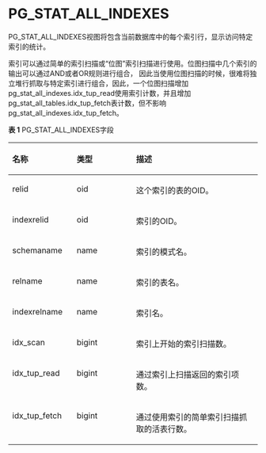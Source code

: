 # PG\_STAT\_ALL\_INDEXES

PG\_STAT\_ALL\_INDEXES视图将包含当前数据库中的每个索引行，显示访问特定索引的统计。

索引可以通过简单的索引扫描或“位图”索引扫描进行使用。位图扫描中几个索引的输出可以通过AND或者OR规则进行组合， 因此当使用位图扫描的时候，很难将独立堆行抓取与特定索引进行组合，因此，一个位图扫描增加pg\_stat\_all\_indexes.idx\_tup\_read使用索引计数，并且增加pg\_stat\_all\_tables.idx\_tup\_fetch表计数，但不影响pg\_stat\_all\_indexes.idx\_tup\_fetch。

**表 1**  PG\_STAT\_ALL\_INDEXES字段

<a name="zh-cn_topic_0283136939_zh-cn_topic_0237122441_zh-cn_topic_0059777984_tccb93092532a4e6ea2ce163e348d41ff"></a>
<table><thead align="left"><tr id="zh-cn_topic_0283136939_zh-cn_topic_0237122441_zh-cn_topic_0059777984_r86138b258a054a1a8928785d1450d10a"><th class="cellrowborder" valign="top" width="25.85%" id="mcps1.2.4.1.1"><p id="zh-cn_topic_0283136939_zh-cn_topic_0237122441_zh-cn_topic_0059777984_a049f97d54e454d7791ee730b01526699"><a name="zh-cn_topic_0283136939_zh-cn_topic_0237122441_zh-cn_topic_0059777984_a049f97d54e454d7791ee730b01526699"></a><a name="zh-cn_topic_0283136939_zh-cn_topic_0237122441_zh-cn_topic_0059777984_a049f97d54e454d7791ee730b01526699"></a>名称</p>
</th>
<th class="cellrowborder" valign="top" width="23.78%" id="mcps1.2.4.1.2"><p id="zh-cn_topic_0283136939_zh-cn_topic_0237122441_zh-cn_topic_0059777984_a0a8b839e03894b258ca8b582b40c0482"><a name="zh-cn_topic_0283136939_zh-cn_topic_0237122441_zh-cn_topic_0059777984_a0a8b839e03894b258ca8b582b40c0482"></a><a name="zh-cn_topic_0283136939_zh-cn_topic_0237122441_zh-cn_topic_0059777984_a0a8b839e03894b258ca8b582b40c0482"></a>类型</p>
</th>
<th class="cellrowborder" valign="top" width="50.370000000000005%" id="mcps1.2.4.1.3"><p id="zh-cn_topic_0283136939_zh-cn_topic_0237122441_zh-cn_topic_0059777984_abc8edb6bd23d48a7954edbf6c9ea9b44"><a name="zh-cn_topic_0283136939_zh-cn_topic_0237122441_zh-cn_topic_0059777984_abc8edb6bd23d48a7954edbf6c9ea9b44"></a><a name="zh-cn_topic_0283136939_zh-cn_topic_0237122441_zh-cn_topic_0059777984_abc8edb6bd23d48a7954edbf6c9ea9b44"></a>描述</p>
</th>
</tr>
</thead>
<tbody><tr id="zh-cn_topic_0283136939_zh-cn_topic_0237122441_zh-cn_topic_0059777984_r31f8d177fcff4715bb2de0eabe92a1d1"><td class="cellrowborder" valign="top" width="25.85%" headers="mcps1.2.4.1.1 "><p id="zh-cn_topic_0283136939_zh-cn_topic_0237122441_zh-cn_topic_0059777984_adf5075e6c8a0421f8b27ae3e48b1677e"><a name="zh-cn_topic_0283136939_zh-cn_topic_0237122441_zh-cn_topic_0059777984_adf5075e6c8a0421f8b27ae3e48b1677e"></a><a name="zh-cn_topic_0283136939_zh-cn_topic_0237122441_zh-cn_topic_0059777984_adf5075e6c8a0421f8b27ae3e48b1677e"></a>relid</p>
</td>
<td class="cellrowborder" valign="top" width="23.78%" headers="mcps1.2.4.1.2 "><p id="zh-cn_topic_0283136939_zh-cn_topic_0237122441_zh-cn_topic_0059777984_a30d3c7b2dbf6405a977a90aed14fdaae"><a name="zh-cn_topic_0283136939_zh-cn_topic_0237122441_zh-cn_topic_0059777984_a30d3c7b2dbf6405a977a90aed14fdaae"></a><a name="zh-cn_topic_0283136939_zh-cn_topic_0237122441_zh-cn_topic_0059777984_a30d3c7b2dbf6405a977a90aed14fdaae"></a>oid</p>
</td>
<td class="cellrowborder" valign="top" width="50.370000000000005%" headers="mcps1.2.4.1.3 "><p id="zh-cn_topic_0283136939_zh-cn_topic_0237122441_zh-cn_topic_0059777984_a3338ba389ec149e2b1bc0aa05c8bb957"><a name="zh-cn_topic_0283136939_zh-cn_topic_0237122441_zh-cn_topic_0059777984_a3338ba389ec149e2b1bc0aa05c8bb957"></a><a name="zh-cn_topic_0283136939_zh-cn_topic_0237122441_zh-cn_topic_0059777984_a3338ba389ec149e2b1bc0aa05c8bb957"></a>这个索引的表的OID。</p>
</td>
</tr>
<tr id="zh-cn_topic_0283136939_zh-cn_topic_0237122441_zh-cn_topic_0059777984_r8e4ec91ae8044fa0b590802879cc8f77"><td class="cellrowborder" valign="top" width="25.85%" headers="mcps1.2.4.1.1 "><p id="zh-cn_topic_0283136939_zh-cn_topic_0237122441_zh-cn_topic_0059777984_a8e3c5b2ed12a4f2a915f97e9fb12e269"><a name="zh-cn_topic_0283136939_zh-cn_topic_0237122441_zh-cn_topic_0059777984_a8e3c5b2ed12a4f2a915f97e9fb12e269"></a><a name="zh-cn_topic_0283136939_zh-cn_topic_0237122441_zh-cn_topic_0059777984_a8e3c5b2ed12a4f2a915f97e9fb12e269"></a>indexrelid</p>
</td>
<td class="cellrowborder" valign="top" width="23.78%" headers="mcps1.2.4.1.2 "><p id="zh-cn_topic_0283136939_zh-cn_topic_0237122441_zh-cn_topic_0059777984_ac9f03b46140a4b37996ae3e59dfff30d"><a name="zh-cn_topic_0283136939_zh-cn_topic_0237122441_zh-cn_topic_0059777984_ac9f03b46140a4b37996ae3e59dfff30d"></a><a name="zh-cn_topic_0283136939_zh-cn_topic_0237122441_zh-cn_topic_0059777984_ac9f03b46140a4b37996ae3e59dfff30d"></a>oid</p>
</td>
<td class="cellrowborder" valign="top" width="50.370000000000005%" headers="mcps1.2.4.1.3 "><p id="zh-cn_topic_0283136939_zh-cn_topic_0237122441_zh-cn_topic_0059777984_afea7c2e19fd64913b98877c67ccb5349"><a name="zh-cn_topic_0283136939_zh-cn_topic_0237122441_zh-cn_topic_0059777984_afea7c2e19fd64913b98877c67ccb5349"></a><a name="zh-cn_topic_0283136939_zh-cn_topic_0237122441_zh-cn_topic_0059777984_afea7c2e19fd64913b98877c67ccb5349"></a>索引的OID。</p>
</td>
</tr>
<tr id="zh-cn_topic_0283136939_zh-cn_topic_0237122441_zh-cn_topic_0059777984_r1b0e66135c40412f958835eeb5995c46"><td class="cellrowborder" valign="top" width="25.85%" headers="mcps1.2.4.1.1 "><p id="zh-cn_topic_0283136939_zh-cn_topic_0237122441_zh-cn_topic_0059777984_ae1f2b39ac4824c79a49d569b6c92e6e2"><a name="zh-cn_topic_0283136939_zh-cn_topic_0237122441_zh-cn_topic_0059777984_ae1f2b39ac4824c79a49d569b6c92e6e2"></a><a name="zh-cn_topic_0283136939_zh-cn_topic_0237122441_zh-cn_topic_0059777984_ae1f2b39ac4824c79a49d569b6c92e6e2"></a>schemaname</p>
</td>
<td class="cellrowborder" valign="top" width="23.78%" headers="mcps1.2.4.1.2 "><p id="zh-cn_topic_0283136939_zh-cn_topic_0237122441_zh-cn_topic_0059777984_a17a6f0d4fba44280810632514acd0bb2"><a name="zh-cn_topic_0283136939_zh-cn_topic_0237122441_zh-cn_topic_0059777984_a17a6f0d4fba44280810632514acd0bb2"></a><a name="zh-cn_topic_0283136939_zh-cn_topic_0237122441_zh-cn_topic_0059777984_a17a6f0d4fba44280810632514acd0bb2"></a>name</p>
</td>
<td class="cellrowborder" valign="top" width="50.370000000000005%" headers="mcps1.2.4.1.3 "><p id="zh-cn_topic_0283136939_zh-cn_topic_0237122441_zh-cn_topic_0059777984_ad4b8ff52bb5342eea1cdc8a12b318378"><a name="zh-cn_topic_0283136939_zh-cn_topic_0237122441_zh-cn_topic_0059777984_ad4b8ff52bb5342eea1cdc8a12b318378"></a><a name="zh-cn_topic_0283136939_zh-cn_topic_0237122441_zh-cn_topic_0059777984_ad4b8ff52bb5342eea1cdc8a12b318378"></a>索引的模式名。</p>
</td>
</tr>
<tr id="zh-cn_topic_0283136939_zh-cn_topic_0237122441_zh-cn_topic_0059777984_r35d65a6c89764addad1b8a1b0b14b1cb"><td class="cellrowborder" valign="top" width="25.85%" headers="mcps1.2.4.1.1 "><p id="zh-cn_topic_0283136939_zh-cn_topic_0237122441_zh-cn_topic_0059777984_abf85b027a044429faf5fca039d9b627a"><a name="zh-cn_topic_0283136939_zh-cn_topic_0237122441_zh-cn_topic_0059777984_abf85b027a044429faf5fca039d9b627a"></a><a name="zh-cn_topic_0283136939_zh-cn_topic_0237122441_zh-cn_topic_0059777984_abf85b027a044429faf5fca039d9b627a"></a>relname</p>
</td>
<td class="cellrowborder" valign="top" width="23.78%" headers="mcps1.2.4.1.2 "><p id="zh-cn_topic_0283136939_zh-cn_topic_0237122441_zh-cn_topic_0059777984_a7172240503b84464b501eab095f82144"><a name="zh-cn_topic_0283136939_zh-cn_topic_0237122441_zh-cn_topic_0059777984_a7172240503b84464b501eab095f82144"></a><a name="zh-cn_topic_0283136939_zh-cn_topic_0237122441_zh-cn_topic_0059777984_a7172240503b84464b501eab095f82144"></a>name</p>
</td>
<td class="cellrowborder" valign="top" width="50.370000000000005%" headers="mcps1.2.4.1.3 "><p id="zh-cn_topic_0283136939_zh-cn_topic_0237122441_zh-cn_topic_0059777984_ab60afe5cd6ff4bb49e1a825f63b9921a"><a name="zh-cn_topic_0283136939_zh-cn_topic_0237122441_zh-cn_topic_0059777984_ab60afe5cd6ff4bb49e1a825f63b9921a"></a><a name="zh-cn_topic_0283136939_zh-cn_topic_0237122441_zh-cn_topic_0059777984_ab60afe5cd6ff4bb49e1a825f63b9921a"></a>索引的表名。</p>
</td>
</tr>
<tr id="zh-cn_topic_0283136939_zh-cn_topic_0237122441_zh-cn_topic_0059777984_r230ac5e5e22b4150bc6be8405fdc8c73"><td class="cellrowborder" valign="top" width="25.85%" headers="mcps1.2.4.1.1 "><p id="zh-cn_topic_0283136939_zh-cn_topic_0237122441_zh-cn_topic_0059777984_a500d579e6ffb460398a2eec790fd5143"><a name="zh-cn_topic_0283136939_zh-cn_topic_0237122441_zh-cn_topic_0059777984_a500d579e6ffb460398a2eec790fd5143"></a><a name="zh-cn_topic_0283136939_zh-cn_topic_0237122441_zh-cn_topic_0059777984_a500d579e6ffb460398a2eec790fd5143"></a>indexrelname</p>
</td>
<td class="cellrowborder" valign="top" width="23.78%" headers="mcps1.2.4.1.2 "><p id="zh-cn_topic_0283136939_zh-cn_topic_0237122441_zh-cn_topic_0059777984_ae844a749aba24827b4597c8a181bbb44"><a name="zh-cn_topic_0283136939_zh-cn_topic_0237122441_zh-cn_topic_0059777984_ae844a749aba24827b4597c8a181bbb44"></a><a name="zh-cn_topic_0283136939_zh-cn_topic_0237122441_zh-cn_topic_0059777984_ae844a749aba24827b4597c8a181bbb44"></a>name</p>
</td>
<td class="cellrowborder" valign="top" width="50.370000000000005%" headers="mcps1.2.4.1.3 "><p id="zh-cn_topic_0283136939_zh-cn_topic_0237122441_zh-cn_topic_0059777984_ad4ac91db3a39438480db6446376ef2c8"><a name="zh-cn_topic_0283136939_zh-cn_topic_0237122441_zh-cn_topic_0059777984_ad4ac91db3a39438480db6446376ef2c8"></a><a name="zh-cn_topic_0283136939_zh-cn_topic_0237122441_zh-cn_topic_0059777984_ad4ac91db3a39438480db6446376ef2c8"></a>索引名。</p>
</td>
</tr>
<tr id="zh-cn_topic_0283136939_zh-cn_topic_0237122441_zh-cn_topic_0059777984_rb6cb7ca3ac0d4436bec5dcd63e294e29"><td class="cellrowborder" valign="top" width="25.85%" headers="mcps1.2.4.1.1 "><p id="zh-cn_topic_0283136939_zh-cn_topic_0237122441_zh-cn_topic_0059777984_ae8e8aca4521848e483758c5a06b82da8"><a name="zh-cn_topic_0283136939_zh-cn_topic_0237122441_zh-cn_topic_0059777984_ae8e8aca4521848e483758c5a06b82da8"></a><a name="zh-cn_topic_0283136939_zh-cn_topic_0237122441_zh-cn_topic_0059777984_ae8e8aca4521848e483758c5a06b82da8"></a>idx_scan</p>
</td>
<td class="cellrowborder" valign="top" width="23.78%" headers="mcps1.2.4.1.2 "><p id="zh-cn_topic_0283136939_zh-cn_topic_0237122441_zh-cn_topic_0059777984_ae2561b4756b14097be924077c47c7d1f"><a name="zh-cn_topic_0283136939_zh-cn_topic_0237122441_zh-cn_topic_0059777984_ae2561b4756b14097be924077c47c7d1f"></a><a name="zh-cn_topic_0283136939_zh-cn_topic_0237122441_zh-cn_topic_0059777984_ae2561b4756b14097be924077c47c7d1f"></a>bigint</p>
</td>
<td class="cellrowborder" valign="top" width="50.370000000000005%" headers="mcps1.2.4.1.3 "><p id="zh-cn_topic_0283136939_zh-cn_topic_0237122441_zh-cn_topic_0059777984_a87428d531e004524bc6ec6a8bc810ac7"><a name="zh-cn_topic_0283136939_zh-cn_topic_0237122441_zh-cn_topic_0059777984_a87428d531e004524bc6ec6a8bc810ac7"></a><a name="zh-cn_topic_0283136939_zh-cn_topic_0237122441_zh-cn_topic_0059777984_a87428d531e004524bc6ec6a8bc810ac7"></a>索引上开始的索引扫描数。</p>
</td>
</tr>
<tr id="zh-cn_topic_0283136939_zh-cn_topic_0237122441_zh-cn_topic_0059777984_re552ac805c0c4b10aaae2f7ef2d97404"><td class="cellrowborder" valign="top" width="25.85%" headers="mcps1.2.4.1.1 "><p id="zh-cn_topic_0283136939_zh-cn_topic_0237122441_zh-cn_topic_0059777984_ad8f6b71236a44663bc7bdccaa6248827"><a name="zh-cn_topic_0283136939_zh-cn_topic_0237122441_zh-cn_topic_0059777984_ad8f6b71236a44663bc7bdccaa6248827"></a><a name="zh-cn_topic_0283136939_zh-cn_topic_0237122441_zh-cn_topic_0059777984_ad8f6b71236a44663bc7bdccaa6248827"></a>idx_tup_read</p>
</td>
<td class="cellrowborder" valign="top" width="23.78%" headers="mcps1.2.4.1.2 "><p id="zh-cn_topic_0283136939_zh-cn_topic_0237122441_zh-cn_topic_0059777984_a2263696d0fa9465c84ae0134ad62b640"><a name="zh-cn_topic_0283136939_zh-cn_topic_0237122441_zh-cn_topic_0059777984_a2263696d0fa9465c84ae0134ad62b640"></a><a name="zh-cn_topic_0283136939_zh-cn_topic_0237122441_zh-cn_topic_0059777984_a2263696d0fa9465c84ae0134ad62b640"></a>bigint</p>
</td>
<td class="cellrowborder" valign="top" width="50.370000000000005%" headers="mcps1.2.4.1.3 "><p id="zh-cn_topic_0283136939_zh-cn_topic_0237122441_zh-cn_topic_0059777984_a23ec992fdbbc4e2e8e56cdb0c340ba95"><a name="zh-cn_topic_0283136939_zh-cn_topic_0237122441_zh-cn_topic_0059777984_a23ec992fdbbc4e2e8e56cdb0c340ba95"></a><a name="zh-cn_topic_0283136939_zh-cn_topic_0237122441_zh-cn_topic_0059777984_a23ec992fdbbc4e2e8e56cdb0c340ba95"></a>通过索引上扫描返回的索引项数。</p>
</td>
</tr>
<tr id="zh-cn_topic_0283136939_zh-cn_topic_0237122441_zh-cn_topic_0059777984_r38bb816df81a48c28d0cc8bbb2fa6314"><td class="cellrowborder" valign="top" width="25.85%" headers="mcps1.2.4.1.1 "><p id="zh-cn_topic_0283136939_zh-cn_topic_0237122441_zh-cn_topic_0059777984_aab04b63cdf5a45a0babe2a468e13c4fa"><a name="zh-cn_topic_0283136939_zh-cn_topic_0237122441_zh-cn_topic_0059777984_aab04b63cdf5a45a0babe2a468e13c4fa"></a><a name="zh-cn_topic_0283136939_zh-cn_topic_0237122441_zh-cn_topic_0059777984_aab04b63cdf5a45a0babe2a468e13c4fa"></a>idx_tup_fetch</p>
</td>
<td class="cellrowborder" valign="top" width="23.78%" headers="mcps1.2.4.1.2 "><p id="zh-cn_topic_0283136939_zh-cn_topic_0237122441_zh-cn_topic_0059777984_acf356aa03e8842e48bcaaa0e895a995a"><a name="zh-cn_topic_0283136939_zh-cn_topic_0237122441_zh-cn_topic_0059777984_acf356aa03e8842e48bcaaa0e895a995a"></a><a name="zh-cn_topic_0283136939_zh-cn_topic_0237122441_zh-cn_topic_0059777984_acf356aa03e8842e48bcaaa0e895a995a"></a>bigint</p>
</td>
<td class="cellrowborder" valign="top" width="50.370000000000005%" headers="mcps1.2.4.1.3 "><p id="zh-cn_topic_0283136939_zh-cn_topic_0237122441_zh-cn_topic_0059777984_a08dc3e48cba94946b174cb6c0643ad2a"><a name="zh-cn_topic_0283136939_zh-cn_topic_0237122441_zh-cn_topic_0059777984_a08dc3e48cba94946b174cb6c0643ad2a"></a><a name="zh-cn_topic_0283136939_zh-cn_topic_0237122441_zh-cn_topic_0059777984_a08dc3e48cba94946b174cb6c0643ad2a"></a>通过使用索引的简单索引扫描抓取的活表行数。</p>
</td>
</tr>
</tbody>
</table>
